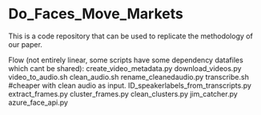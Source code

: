 # Do_Faces_Move_Markets

This is a code repository that can be used to replicate the methodology of our paper.

Flow (not entirely linear, some scripts have some dependency datafiles which cant be shared):
create_video_metadata.py
download_videos.py
video_to_audio.sh
clean_audio.sh
rename_cleanedaudio.py
transcribe.sh #cheaper with clean audio as input.
ID_speakerlabels_from_transcripts.py
extract_frames.py
cluster_frames.py
clean_clusters.py
jim_catcher.py
azure_face_api.py

